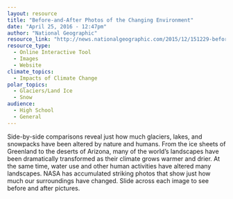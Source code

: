 ```yaml
---
layout: resource
title: "Before-and-After Photos of the Changing Environment"
date: "April 25, 2016 - 12:47pm"
author: "National Geographic"
resource_link: "http://news.nationalgeographic.com/2015/12/151229-before-after-earth-features/"
resource_type:
  - Online Interactive Tool
  - Images
  - Website
climate_topics:
  - Impacts of Climate Change
polar_topics:
  - Glaciers/Land Ice
  - Snow
audience:
  - High School
  - General
---
```


Side-by-side comparisons reveal just how much glaciers, lakes, and snowpacks have been altered by nature and humans. From the ice sheets of Greenland to the deserts of Arizona, many of the world’s landscapes have been dramatically transformed as their climate grows warmer and drier. At the same time, water use and other human activities have altered many landscapes. NASA has accumulated striking photos that show just how much our surroundings have changed. Slide across each image to see before and after pictures.